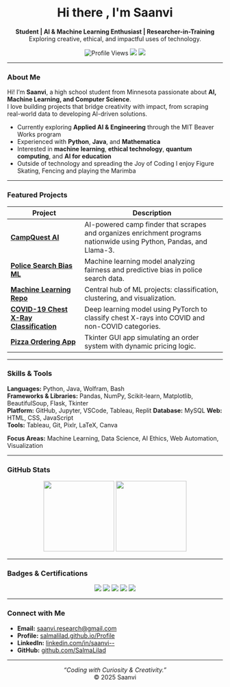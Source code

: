 <h1 align="center">Hi there , I'm Saanvi</h1>
<p align="center">
  <strong>Student | AI & Machine Learning Enthusiast | Researcher-in-Training</strong><br>
  Exploring creative, ethical, and impactful uses of technology.
</p>

<p align="center">
  <img src="https://komarev.com/ghpvc/?username=salmalilad&label=Profile+Visits&color=ff4d4d&style=flat-square" alt="Profile Views"/>
  <img src="https://img.shields.io/badge/Focus-AI%20%26%20ML-red?style=flat-square"/>
  <img src="https://img.shields.io/badge/From-Minnesota-7f2aff?style=flat-square"/>
</p>

---

###  About Me
Hi! I’m **Saanvi**, a high school student from Minnesota passionate about **AI, Machine Learning, and Computer Science**.  
I love building projects that bridge creativity with impact, from scraping real-world data to developing AI-driven solutions.  

-  Currently exploring **Applied AI & Engineering** through the MIT Beaver Works program  
-  Experienced with **Python**, **Java**, and **Mathematica**  
-  Interested in **machine learning**, **ethical technology**, **quantum computing**, and **AI for education**  
-  Outside of technology and spreading the Joy of Coding I enjoy Figure Skating, Fencing and playing the Marimba

---

###  Featured Projects
| Project | Description |
|----------|--------------|
|  [**CampQuest AI**](https://github.com/SalmaLilad/CampQuest) | AI-powered camp finder that scrapes and organizes enrichment programs nationwide using Python, Pandas, and Llama-3. |
|  [**Police Search Bias ML**](https://github.com/SalmaLilad/Police-Search-ML) | Machine learning model analyzing fairness and predictive bias in police search data. |
|  [**Machine Learning Repo**](https://github.com/SalmaLilad/Machine-Learning) | Central hub of ML projects: classification, clustering, and visualization. |
|  [**COVID-19 Chest X-Ray Classification**](https://github.com/SalmaLilad/Covid19-ML-Project) | Deep learning model using PyTorch to classify chest X-rays into COVID and non-COVID categories. |
|  [**Pizza Ordering App**](https://github.com/SalmaLilad/Pizza-Ordering-Project) | Tkinter GUI app simulating an order system with dynamic pricing logic. |


---

###  Skills & Tools
**Languages:** Python, Java, Wolfram, Bash  
**Frameworks & Libraries:** Pandas, NumPy, Scikit-learn, Matplotlib, BeautifulSoup, Flask, Tkinter  
**Platform:** GitHub, Jupyter, VSCode, Tableau, Replit 
**Database:** MySQL 
**Web:** HTML, CSS, JavaScript   
**Tools:** Tableau, Git, Pixlr, LaTeX, Canva  

**Focus Areas:** Machine Learning, Data Science, AI Ethics, Web Automation, Visualization  

---

###  GitHub Stats
<p align="center">
  <img src="https://github-readme-stats.vercel.app/api?username=salmalilad&show_icons=true&theme=radical&hide_border=true" height="165"/>
  <img src="https://github-readme-stats.vercel.app/api/top-langs/?username=salmalilad&layout=compact&theme=radical&hide_border=true" height="165"/>
</p>

---

###  Badges & Certifications
<p align="center">
  <img src="https://img.shields.io/badge/edX-CS50P%20Python-blue?style=flat-square"/>
  <img src="https://img.shields.io/badge/U%20of%20Michigan-Joy%20of%20Coding-maize?style=flat-square"/>
  <img src="https://img.shields.io/badge/MIT-BWSI%20Applied%20AI-red?style=flat-square"/>
  <img src="https://img.shields.io/badge/Kode%20With%20Klossy-Data%20Science-pink?style=flat-square"/>
  <img src="https://img.shields.io/badge/Wolfram-Summer%20Program-purple?style=flat-square"/>
</p>

---

###  Connect with Me
-  **Email:** [saanvi.research@gmail.com](mailto:saanvi.research@gmail.com)  
-  **Profile:** [salmalilad.github.io/Profile](https://salmalilad.github.io/Profile)  
-  **LinkedIn:** [linkedin.com/in/saanvi--](https://www.linkedin.com/in/saanvi--)  
-  **GitHub:** [github.com/SalmaLilad](https://github.com/SalmaLilad)

---

<p align="center">
  <em>“Coding with Curiosity & Creativity.”</em><br>
  © 2025 Saanvi
</p>


